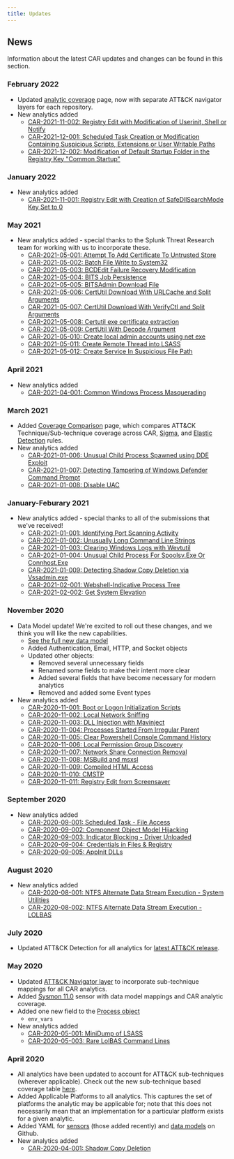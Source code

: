 ```yaml
---
title: Updates
---
```

## News
Information about the latest CAR updates and changes can be found in this section.

### February 2022
* Updated [analytic coverage](/coverage) page, now with separate ATT&CK navigator layers for each repository.
* New analytics added
  * [CAR-2021-11-002: Registry Edit with Modification of Userinit, Shell or Notify](/analytics/CAR-2021-11-002)
  * [CAR-2021-12-001: Scheduled Task Creation or Modification Containing Suspicious Scripts, Extensions or User Writable Paths](/analytics/CAR-2021-12-001)
  * [CAR-2021-12-002: Modification of Default Startup Folder in the Registry Key "Common Startup"](/analytics/CAR-2021-12-002)

### January 2022
* New analytics added
  * [CAR-2021-11-001: Registry Edit with Creation of SafeDllSearchMode Key Set to 0](/analytics/CAR-2021-11-001)

### May 2021
* New analytics added - special thanks to the Splunk Threat Research team for working with us to incorporate these.
  * [CAR-2021-05-001: Attempt To Add Certificate To Untrusted Store](/analytics/CAR-2021-05-001)
  * [CAR-2021-05-002: Batch File Write to System32](/analytics/CAR-2021-05-002)
  * [CAR-2021-05-003: BCDEdit Failure Recovery Modification](/analytics/CAR-2021-05-003)
  * [CAR-2021-05-004: BITS Job Persistence](/analytics/CAR-2021-05-004)
  * [CAR-2021-05-005: BITSAdmin Download File](/analytics/CAR-2021-05-005)
  * [CAR-2021-05-006: CertUtil Download With URLCache and Split Arguments](/analytics/CAR-2021-05-006)
  * [CAR-2021-05-007: CertUtil Download With VerifyCtl and Split Arguments](/analytics/CAR-2021-05-007)
  * [CAR-2021-05-008: Certutil exe certificate extraction](/analytics/CAR-2021-05-008)
  * [CAR-2021-05-009: CertUtil With Decode Argument](/analytics/CAR-2021-05-009)
  * [CAR-2021-05-010: Create local admin accounts using net exe](/analytics/CAR-2021-05-010)
  * [CAR-2021-05-011: Create Remote Thread into LSASS](/analytics/CAR-2021-05-011)
  * [CAR-2021-05-012: Create Service In Suspicious File Path](/analytics/CAR-2021-05-012)

### April 2021
* New analytics added
  * [CAR-2021-04-001: Common Windows Process Masquerading](/analytics/CAR-2021-04-001)

### March 2021
* Added [Coverage Comparison](/coverage) page, which compares ATT&CK Technique/Sub-technique coverage across CAR, [Sigma](https://github.com/SigmaHQ/sigma), and [Elastic Detection](https://github.com/elastic/detection-rules) rules.
* New analytics added
  * [CAR-2021-01-006: Unusual Child Process Spawned using DDE Exploit](/analytics/CAR-2021-01-006)
  * [CAR-2021-01-007: Detecting Tampering of Windows Defender Command Prompt](/analytics/CAR-2021-01-007)
  * [CAR-2021-01-008: Disable UAC](/analytics/CAR-2021-01-008)
  
### January-Feburary 2021
* New analytics added - special thanks to all of the submissions that we've received!
  * [CAR-2021-01-001: Identifying Port Scanning Activity](/analytics/CAR-2021-01-001)
  * [CAR-2021-01-002: Unusually Long Command Line Strings](/analytics/CAR-2021-01-002)
  * [CAR-2021-01-003: Clearing Windows Logs with Wevtutil](/analytics/CAR-2021-01-003)
  * [CAR-2021-01-004: Unusual Child Process For Spoolsv.Exe Or Connhost.Exe](/analytics/CAR-2021-01-004)
  * [CAR-2021-01-009: Detecting Shadow Copy Deletion via Vssadmin.exe](/analytics/CAR-2021-01-009)
  * [CAR-2021-02-001: Webshell-Indicative Process Tree](/analytics/CAR-2021-02-001)
  * [CAR-2021-02-002: Get System Elevation](/analytics/CAR-2021-02-002)

### November 2020
* Data Model update! We're excited to roll out these changes, and we think you will like the new capabilities.
  * [See the full new data model](data_model)
  * Added Authentication, Email, HTTP, and Socket objects
  * Updated other objects: 
    * Removed several unnecessary fields
    * Renamed some fields to make their intent more clear
    * Added several fields that have become necessary for modern analytics
    * Removed and added some Event types
* New analytics added
  * [CAR-2020-11-001: Boot or Logon Initialization Scripts](/analytics/CAR-2020-11-001)
  * [CAR-2020-11-002: Local Network Sniffing](/analytics/CAR-2020-11-002)
  * [CAR-2020-11-003: DLL Injection with Mavinject](/analytics/CAR-2020-11-003)
  * [CAR-2020-11-004: Processes Started From Irregular Parent](/analytics/CAR-2020-11-004)
  * [CAR-2020-11-005: Clear Powershell Console Command History](/analytics/CAR-2020-11-005)
  * [CAR-2020-11-006: Local Permission Group Discovery](/analytics/CAR-2020-11-006)
  * [CAR-2020-11-007: Network Share Connection Removal](/analytics/CAR-2020-11-007)
  * [CAR-2020-11-008: MSBuild and msxsl](/analytics/CAR-2020-11-008)
  * [CAR-2020-11-009: Compiled HTML Access](/analytics/CAR-2020-11-009)
  * [CAR-2020-11-010: CMSTP](/analytics/CAR-2020-11-010)
  * [CAR-2020-11-011: Registry Edit from Screensaver](/analytics/CAR-2020-11-011)
  
### September 2020
* New analytics added
  * [CAR-2020-09-001: Scheduled Task - File Access](/analytics/CAR-2020-09-001)
  * [CAR-2020-09-002: Component Object Model Hijacking](/analytics/CAR-2020-09-002)
  * [CAR-2020-09-003: Indicator Blocking - Driver Unloaded](/analytics/CAR-2020-09-003)
  * [CAR-2020-09-004: Credentials in Files & Registry](/analytics/CAR-2020-09-004)
  * [CAR-2020-09-005: AppInit DLLs](/analytics/CAR-2020-09-005)

### August 2020
* New analytics added
  * [CAR-2020-08-001: NTFS Alternate Data Stream Execution - System Utilities](/analytics/CAR-2020-08-001)
  * [CAR-2020-08-002: NTFS Alternate Data Stream Execution - LOLBAS](/analytics/CAR-2020-08-002)
  
### July 2020
* Updated ATT&CK Detection for all analytics for [latest ATT&CK release](https://attack.mitre.org/resources/updates/updates-july-2020/).

### May 2020
* Updated [ATT&CK Navigator layer](https://mitre-attack.github.io/attack-navigator/beta/enterprise/#layerURL=https%3A%2F%2Fraw.githubusercontent.com%2Fmitre-attack%2Fcar%2Fmaster%2Fdocs%2Fcar_attack%2Fcar_attack.json) to incorporate sub-technique mappings for all CAR analytics.
* Added [Sysmon 11.0](/sensors/sysmon_11.0) sensor with data model mappings and CAR analytic coverage.
* Added one new field to the [Process object](/data_model/process)
  * `env_vars`
* New analytics added
  * [CAR-2020-05-001: MiniDump of LSASS](/analytics/CAR-2020-05-001)
  * [CAR-2020-05-003: Rare LolBAS Command Lines](/analytics/CAR-2020-05-003)

### April 2020
* All analytics have been updated to account for ATT&CK sub-techniques (wherever applicable). Check out the new sub-technique based coverage table [here](/analytics/index.html#analytic-list-by-techniquesub-technique-coverage).
* Added Applicable Platforms to all analytics. This captures the set of platforms the analytic may be applicable for; note that this does not necessarily mean that an implementation for a particular platform exists for a given analytic.
* Added YAML for [sensors](https://github.com/mitre-attack/car/tree/master/sensors) (those added recently) and [data models](https://github.com/mitre-attack/car/tree/master/data_model) on Github.
* New analytics added
  * [CAR-2020-04-001: Shadow Copy Deletion](/analytics/CAR-2020-04-001)
